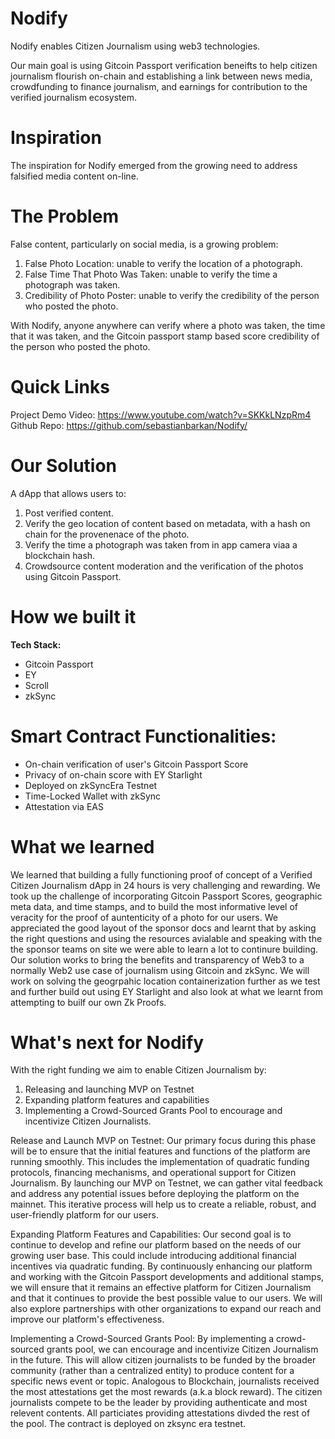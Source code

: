 # Nodify
Nodify enables Citizen Journalism using web3 technologies.

Our main goal is using Gitcoin Passport verification beneifts to help citizen journalism flourish on-chain and establishing a link between news media, crowdfunding to finance journalism, and earnings for contribution to the verified journalism ecosystem.

# Inspiration
The inspiration for Nodify emerged from the growing need to address falsified media content on-line.

# The Problem
False content, particularly on social media, is a growing problem:
1.	False Photo Location: unable to verify the location of a photograph.
2.	False Time That Photo Was Taken: unable to verify the time a photograph was taken.
3.	Credibility of Photo Poster: unable to verify the credibility of the person who posted the photo.

With Nodify, anyone anywhere can verify where a photo was taken, the time that it was taken, and the Gitcoin passport stamp based score credibility of the person who posted the photo.

# Quick Links
Project Demo Video: https://www.youtube.com/watch?v=SKKkLNzpRm4
Github Repo: https://github.com/sebastianbarkan/Nodify/

# Our Solution
A dApp that allows users to:
1. Post verified content.
2.	Verify the geo location of content based on metadata, with a hash on chain for the provenenace of the photo.
3. Verify the time a photograph was taken from in app camera viaa a blockchain hash.
4. Crowdsource content moderation and the verification of the photos using Gitcoin Passport.

# How we built it

**Tech Stack:** 
- Gitcoin Passport
- EY
- Scroll
- zkSync
 
# Smart Contract Functionalities:
- On-chain verification of user's Gitcoin Passport Score
- Privacy of on-chain score with EY Starlight
- Deployed on zkSyncEra Testnet
- Time-Locked Wallet with zkSync
- Attestation via EAS

# What we learned
We learned that building a fully functioning proof of concept of a Verified Citizen Journalism dApp in 24 hours is very challenging and rewarding.  We took up the challenge of incorporating Gitcoin Passport Scores, geographic meta data, and time stamps, and to build the most informative level of veracity for the proof of auntenticity of a photo for our users. We appreciated the good layout of the sponsor docs and learnt that by asking the right questions and using the resources avialable and speaking with the the sponsor teams on site we were able to learn a lot to continure building. Our solution works to bring the benefits and transparency of Web3 to a normally Web2 use case of journalism using Gitcoin and zkSync. We will work on solving the geogrpahic location containerization further as we test and further build out using EY Starlight and also look at what we learnt from attempting to builf our own Zk Proofs. 

# What's next for Nodify
With the right funding we aim to enable Citizen Journalism by:
1.	Releasing and launching MVP on Testnet
2.	Expanding platform features and capabilities
3.	Implementing a Crowd-Sourced Grants Pool to encourage and incentivize Citizen Journalists. 

Release and Launch MVP on Testnet: Our primary focus during this phase will be to ensure that the initial features and functions of the platform are running smoothly. This includes the implementation of quadratic funding protocols, financing mechanisms, and operational support for Citizen Journalism. By launching our MVP on Testnet, we can gather vital feedback and address any potential issues before deploying the platform on the mainnet. This iterative process will help us to create a reliable, robust, and user-friendly platform for our users.

Expanding Platform Features and Capabilities: Our second goal is to continue to develop and refine our platform based on the needs of our growing user base. This could include introducing additional financial incentives via quadratic funding. By continuously enhancing our platform and working with the Gitcoin Passport developments and additional stamps, we will ensure that it remains an effective platform for Citizen Journalism and that it continues to provide the best possible value to our users. We will also explore partnerships with other organizations to expand our reach and improve our platform's effectiveness.

Implementing a Crowd-Sourced Grants Pool: By implementing a crowd-sourced grants pool, we can encourage and incentivize Citizen Journalism in the future. This will allow citizen journalists to be funded by the broader community (rather than a centralized entity) to produce content for a specific news event or topic. Analogous to Blockchain, journalists received the most attestations get the most rewards (a.k.a block reward). The citizen journalists compete to be the leader by providing authenticate and most relevent contents. All particiates providing attestations divded the rest of the pool. The contract is deployed on zksync era testnet.
